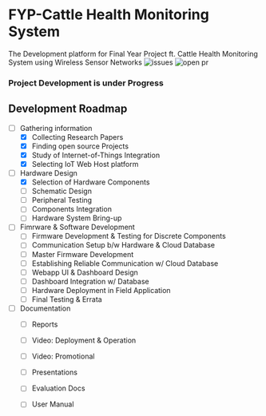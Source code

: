 # FYP-Cattle Health Monitoring System
The Development platform for Final Year Project ft. Cattle Health Monitoring System using Wireless Sensor Networks
![issues](https://img.shields.io/github/issues/aitesam961/Cattle-Health-Monitoring-WSN.svg?) ![open pr](https://img.shields.io/github/issues-pr-raw/aitesam961/Cattle-Health-Monitoring-WSN.svg?)

### Project Development is under Progress

## Development Roadmap
* [ ] Gathering information
    * [x] Collecting Research Papers
    * [x] Finding open source Projects
    * [x] Study of Internet-of-Things Integration
    * [x] Selecting IoT Web Host platform
* [ ] Hardware Design
    * [x] Selection of Hardware Components
    * [ ] Schematic Design
    * [ ] Peripheral Testing
    * [ ] Components Integration
    * [ ] Hardware System Bring-up
* [ ] Fimrware & Software Development
    * [ ] Firmware Development & Testing for Discrete Components
    * [ ] Communication Setup b/w Hardware & Cloud Database
    * [ ] Master Firmware Development
    * [ ] Establishing Reliable Communication w/ Cloud Database
    * [ ] Webapp UI & Dashboard Design
    * [ ] Dashboard Integration w/ Database
    * [ ] Hardware Deployment in Field Application
    * [ ] Final Testing & Errata 
* [ ] Documentation
    * [ ] Reports
    * [ ] Video: Deployment & Operation
    * [ ] Video: Promotional
    * [ ] Presentations
    * [ ] Evaluation Docs
    * [ ] User Manual
  
